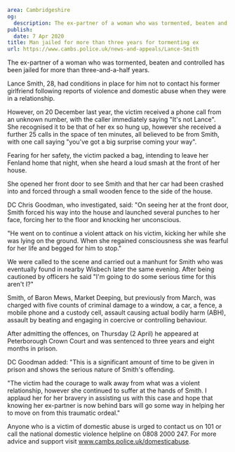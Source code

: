 ```yaml
area: Cambridgeshire
og:
  description: The ex-partner of a woman who was tormented, beaten and controlled has been jailed for more than three-and-a-half years.
publish:
  date: 7 Apr 2020
title: Man jailed for more than three years for tormenting ex
url: https://www.cambs.police.uk/news-and-appeals/Lance-Smith
```

The ex-partner of a woman who was tormented, beaten and controlled has been jailed for more than three-and-a-half years.

Lance Smith, 28, had conditions in place for him not to contact his former girlfriend following reports of violence and domestic abuse when they were in a relationship.

However, on 20 December last year, the victim received a phone call from an unknown number, with the caller immediately saying "It's not Lance". She recognised it to be that of her ex so hung up, however she received a further 25 calls in the space of ten minutes, all believed to be from Smith, with one call saying "you've got a big surprise coming your way".

Fearing for her safety, the victim packed a bag, intending to leave her Fenland home that night, when she heard a loud smash at the front of her house.

She opened her front door to see Smith and that her car had been crashed into and forced through a small wooden fence to the side of the house.

DC Chris Goodman, who investigated, said: "On seeing her at the front door, Smith forced his way into the house and launched several punches to her face, forcing her to the floor and knocking her unconscious.

"He went on to continue a violent attack on his victim, kicking her while she was lying on the ground. When she regained consciousness she was fearful for her life and begged for him to stop."

We were called to the scene and carried out a manhunt for Smith who was eventually found in nearby Wisbech later the same evening. After being cautioned by officers he said "I'm going to do some serious time for this aren't I?"

Smith, of Baron Mews, Market Deeping, but previously from March, was charged with five counts of criminal damage to a window, a car, a fence, a mobile phone and a custody cell, assault causing actual bodily harm (ABH), assault by beating and engaging in coercive or controlling behaviour.

After admitting the offences, on Thursday (2 April) he appeared at Peterborough Crown Court and was sentenced to three years and eight months in prison.

DC Goodman added: "This is a significant amount of time to be given in prison and shows the serious nature of Smith's offending.

"The victim had the courage to walk away from what was a violent relationship, however she continued to suffer at the hands of Smith. I applaud her for her bravery in assisting us with this case and hope that knowing her ex-partner is now behind bars will go some way in helping her to move on from this traumatic ordeal."

Anyone who is a victim of domestic abuse is urged to contact us on 101 or call the national domestic violence helpline on 0808 2000 247. For more advice and support visit www.cambs.police.uk/domesticabuse.
